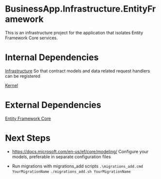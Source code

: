 # BusinessApp.Infrastructure.EntityFramework

This is an infrastructure project for the application that isolates Entity
Framework Core services.

# Internal Dependencies

[Infrastructure](/CSharp/src/BusinessApp.Infrastructure)
So that contract models and data related request handlers can be registered

[Kernel](/CSharp/src/BusinessApp.Kernel)

# External Dependencies

[Entity Framework Core](https://github.com/dotnet/efcore)

# Next Steps

- https://docs.microsoft.com/en-us/ef/core/modeling/
  Configure your models, preferable in separate configuration files

- Run migrations with migrations_add scripts
  `.\migrations_add.cmd YourMigrationName`
  `./migrations_add.sh YourMigrationName`
